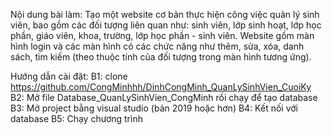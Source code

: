 Nội dung bài làm: Tạo một website cơ bản thực hiện công việc quản lý sinh viên, 
bao gồm các đối tượng liên quan như: sinh viên, lớp sinh hoạt, lớp học phần, giáo viên, khoa, trường, lớp học phần - sinh viên. 
Website gồm màn hình login và các màn hình có các chức năng như thêm, sửa, xóa, danh sách, tìm kiếm (theo thuộc tính của đối tượng trong màn hình tương ứng). 

Hướng dẫn cài đặt:
B1: clone https://github.com/CongMinhhh/DinhCongMinh_QuanLySinhVien_CuoiKy
B2: Mở file Database_QuanLySinhVien_CongMinh rồi chạy để tạo database
B3: Mở project bằng visual studio (bản 2019 hoặc hơn)
B4: Kết nối với database
B5: Chạy chương trình
